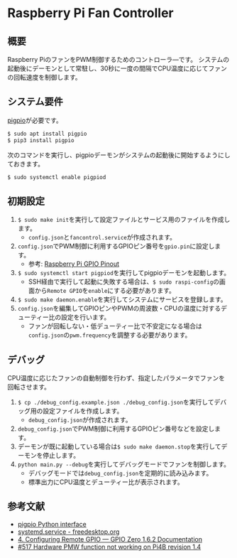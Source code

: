 # Raspberry Pi Fan Controller

## 概要
Raspberry PiのファンをPWM制御するためのコントローラ―です。
システムの起動後にデーモンとして常駐し、30秒に一度の間隔でCPU温度に応じてファンの回転速度を制御します。

## システム要件
[pigpio](https://abyz.me.uk/rpi/pigpio/index.html)が必要です。

```bash
$ sudo apt install pigpio
$ pip3 install pigpio
```

次のコマンドを実行し、pigpioデーモンがシステムの起動後に開始するようにしておきます。

```bash
$ sudo systemctl enable pigpiod
```

## 初期設定
1. `$ sudo make init`を実行して設定ファイルとサービス用のファイルを作成します。
    - `config.json`と`fancontrol.service`が作成されます。
2. `config.json`でPWM制御に利用するGPIOピン番号を`gpio.pin`に設定します。
    - 参考: [Raspberry Pi GPIO Pinout](https://pinout.xyz/)
3. `$ sudo systemctl start pigpiod`を実行してpigpioデーモンを起動します。
    - SSH経由で実行して起動に失敗する場合は、`$ sudo raspi-config`の画面から`Remote GPIO`を`enable`にする必要があります。
4. `$ sudo make daemon.enable`を実行してシステムにサービスを登録します。
5. `config.json`を編集してGPIOピンやPWMの周波数・CPUの温度に対するデューティー比の設定を行います。
    - ファンが回転しない・低デューティー比で不安定になる場合は`config.json`の`pwm.frequency`を調整する必要があります。

## デバッグ
CPU温度に応じたファンの自動制御を行わず、指定したパラメータでファンを回転させます。

1. `$ cp ./debug_config.example.json ./debug_config.json`を実行してデバッグ用の設定ファイルを作成します。
    - `debug_config.json`が作成されます。
2. `debug_config.json`でPWM制御に利用するGPIOピン番号などを設定します。
3. デーモンが既に起動している場合は`$ sudo make daemon.stop`を実行してデーモンを停止します。
4. `python main.py --debug`を実行してデバッグモードでファンを制御します。
    - デバッグモードでは`debug_config.json`を定期的に読み込みます。
    - 標準出力にCPU温度とデューティー比が表示されます。

## 参考文献
- [pigpio Python interface](https://abyz.me.uk/rpi/pigpio/python.html)
- [systemd.service - freedesktop.org](https://www.freedesktop.org/software/systemd/man/systemd.service.html)
- [4. Configuring Remote GPIO &mdash; GPIO Zero 1.6.2 Documentation](https://gpiozero.readthedocs.io/en/stable/remote_gpio.html)
- [#517 Hardware PMW function not working on Pi4B revision 1.4](https://github.com/joan2937/pigpio/issues/517)
